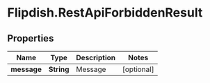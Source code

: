 # Flipdish.RestApiForbiddenResult

## Properties
Name | Type | Description | Notes
------------ | ------------- | ------------- | -------------
**message** | **String** | Message | [optional] 


